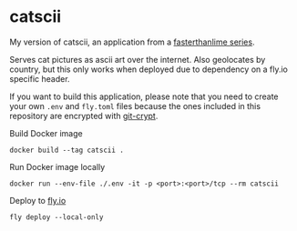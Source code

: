 # catscii

My version of catscii, an application from a [fasterthanlime series](https://fasterthanli.me/series/building-a-rust-service-with-nix).

Serves cat pictures as ascii art over the internet. Also geolocates by country, but this only works when deployed due to dependency on a fly.io specific header.

If you want to build this application, please note that you need to create your own `.env` and `fly.toml` files because the ones included in this repository are encrypted with [git-crypt](https://github.com/AGWA/git-crypt).

Build Docker image
```
docker build --tag catscii .
```

Run Docker image locally
```
docker run --env-file ./.env -it -p <port>:<port>/tcp --rm catscii 
```

Deploy to [fly.io](https://fly.io/)
```
fly deploy --local-only
```

